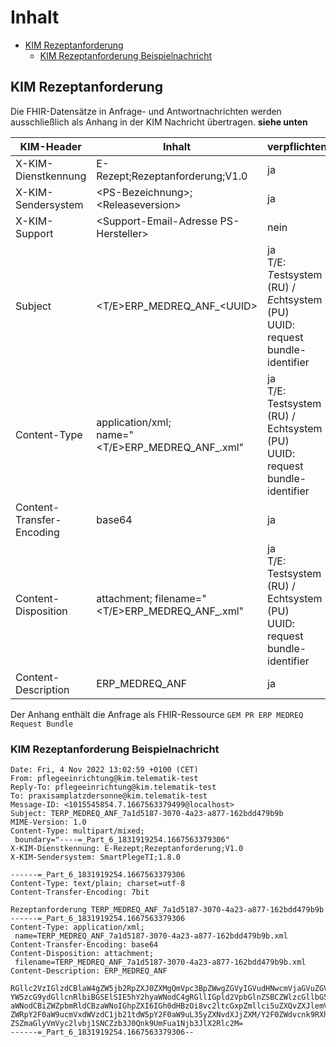 # Inhalt

- [KIM Rezeptanforderung](#kim-rezeptanforderung)
  - [KIM Rezeptanforderung Beispielnachricht](#kim-rezeptanforderung-beispielnachricht)

## KIM Rezeptanforderung

Die FHIR-Datensätze in Anfrage- und Antwortnachrichten werden ausschließlich als Anhang in der KIM Nachricht übertragen.
**siehe unten**

|KIM-Header              |Inhalt                                 |verpflichtend|
|------------------------|---------------------------------------|-------------|
|X-KIM-Dienstkennung     |E-Rezept;Rezeptanforderung;V1.0|ja|
|X-KIM-Sendersystem      |\<PS-Bezeichnung>;\<Releaseversion>   |ja|
|X-KIM-Support           |\<Support-Email-Adresse PS-Hersteller>|nein|
|Subject                 |\<T/E>ERP_MEDREQ_ANF_\<UUID>                 |ja <br />T/E: *T*estsystem (RU) / *E*chtsystem (PU)<br />UUID: request bundle-identifier |
|Content-Type            | application/xml;<br />name="<T/E>ERP_MEDREQ_ANF_<UUID>.xml" |ja<br />T/E: Testsystem (RU) / Echtsystem (PU)<br />UUID: request bundle-identifier <br />
|Content-Transfer-Encoding |base64 |ja|
|Content-Disposition     |attachment; filename="<T/E>ERP_MEDREQ_ANF_<UUID>.xml" |ja<br />T/E: Testsystem (RU) / Echtsystem (PU)<br />UUID: request bundle-identifier|
|Content-Description     |ERP_MEDREQ_ANF                                |ja|
Der Anhang enthält die Anfrage als FHIR-Ressource `GEM PR ERP MEDREQ Request Bundle`

### KIM Rezeptanforderung Beispielnachricht

    Date: Fri, 4 Nov 2022 13:02:59 +0100 (CET)
    From: pflegeeinrichtung@kim.telematik-test
    Reply-To: pflegeeinrichtung@kim.telematik-test
    To: praxisamplatzdersonne@kim.telematik-test
    Message-ID: <1015545854.7.1667563379499@localhost>
    Subject: TERP_MEDREQ_ANF_7a1d5187-3070-4a23-a877-162bdd479b9b
    MIME-Version: 1.0
    Content-Type: multipart/mixed;
     boundary="----=_Part_6_1831919254.1667563379306"
    X-KIM-Dienstkennung: E-Rezept;Rezeptanforderung;V1.0
    X-KIM-Sendersystem: SmartPlegeTI;1.8.0

    ------=_Part_6_1831919254.1667563379306
    Content-Type: text/plain; charset=utf-8
    Content-Transfer-Encoding: 7bit

    Rezeptanforderung TERP_MEDREQ_ANF_7a1d5187-3070-4a23-a877-162bdd479b9b
    ------=_Part_6_1831919254.1667563379306
    Content-Type: application/xml;
     name=TERP_MEDREQ_ANF_7a1d5187-3070-4a23-a877-162bdd479b9b.xml
    Content-Transfer-Encoding: base64
    Content-Disposition: attachment;
     filename=TERP_MEDREQ_ANF_7a1d5187-3070-4a23-a877-162bdd479b9b.xml
    Content-Description: ERP_MEDREQ_ANF

    RGllc2VzIGlzdCBlaW4gZW5jb2RpZXJ0ZXMgQmVpc3BpZWwgZGVyIGVudHNwcmVjaGVuZGVuIHRy
    YW5zcG9ydGllcnRlbiBGSElSIE5hY2hyaWNodC4gRGllIGpld2VpbGlnZSBCZWlzcGllbG5hY2hy
    aWNodCBiZWZpbmRldCBzaWNoIGhpZXI6IGh0dHBzOi8vc2ltcGxpZmllci5uZXQvZXJlemVwdC1t
    ZWRpY2F0aW9ucmVxdWVzdC1jb21tdW5pY2F0aW9uL35yZXNvdXJjZXM/Y2F0ZWdvcnk9RXhhbXBs
    ZSZmaGlyVmVyc2lvbj1SNCZzb3J0Qnk9UmFua1Njb3JlX2Rlc2M=
    ------=_Part_6_1831919254.1667563379306--

